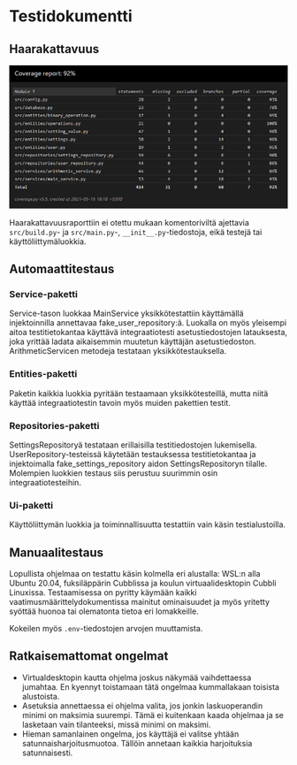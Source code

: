 # Testidokumentti

## Haarakattavuus

![Haarakattavuusraportti](dokumentaatio/kuvat/coverage.png)

Haarakattavuusraporttiin ei otettu mukaan komentoriviltä ajettavia `src/build.py`- ja `src/main.py`-, `__init__.py`-tiedostoja, eikä testejä tai käyttöliittymäluokkia.

## Automaattitestaus

### Service-paketti
Service-tason luokkaa MainService yksikkötestattiin käyttämällä injektoinnilla annettavaa fake_user_repository:ä. Luokalla on myös yleisempi aitoa testitietokantaa
käyttävä integraatiotesti asetustiedostojen latauksesta, joka yrittää ladata aikaisemmin muutetun käyttäjän asetustiedoston. ArithmeticServicen metodeja testataan
yksikkötestauksella.

### Entities-paketti
Paketin kaikkia luokkia pyritään testaamaan yksikkötesteillä, mutta niitä käyttää integraatiotestin tavoin myös muiden pakettien testit.

### Repositories-paketti
SettingsRepositoryä testataan erillaisilla testitiedostojen lukemisella. UserRepository-testeissä käytetään testauksessa testitietokantaa ja injektoimalla 
fake_settings_repository aidon SettingsRepositoryn tilalle. Molempien luokkien testaus siis perustuu suurimmin osin integraatiotesteihin.

### Ui-paketti
Käyttöliittymän luokkia ja toiminnallisuutta testattiin vain käsin testialustoilla.

## Manuaalitestaus
Lopullista ohjelmaa on testattu käsin kolmella eri alustalla: WSL:n alla Ubuntu 20.04, fuksiläppärin Cubblissa ja koulun virtuaalidesktopin Cubbli Linuxissa.
Testaamisessa on pyritty käymään kaikki vaatimusmäärittelydokumentissa mainitut ominaisuudet ja myös yritetty syöttää huonoa tai olematonta tietoa eri lomakkeille.

Kokeilen myös `.env`-tiedostojen arvojen muuttamista.

## Ratkaisemattomat ongelmat
- Virtualdesktopin kautta ohjelma joskus näkymää vaihdettaessa jumahtaa. En kyennyt toistamaan tätä ongelmaa kummallakaan toisista alustoista.
- Asetuksia annettaessa ei ohjelma valita, jos jonkin laskuoperandin minimi on maksimia suurempi. Tämä ei kuitenkaan kaada ohjelmaa ja se lasketaan vain tilanteeksi, missä minimi on maksimi.
- Hieman samanlainen ongelma, jos käyttäjä ei valitse yhtään satunnaisharjoitusmuotoa. Tällöin annetaan kaikkia harjoituksia satunnaisesti. 
